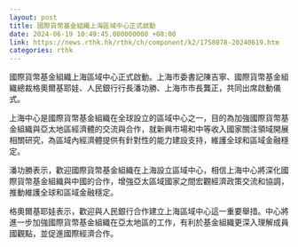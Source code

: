 ```yaml
---
layout: post
title: 國際貨幣基金組織上海區域中心正式啟動
date: 2024-06-19 10:49:45.000000000 +08:00
link: https://news.rthk.hk/rthk/ch/component/k2/1758078-20240619.htm
categories: rthk
---
```


國際貨幣基金組織上海區域中心正式啟動。上海市委書記陳吉寧、國際貨幣基金組織總裁格奧爾基耶娃、人民銀行行長潘功勝、上海市市長龔正，共同出席啟動儀式。

上海中心是國際貨幣基金組織在全球設立的區域中心之一，目的為加強國際貨幣基金組織與亞太地區經濟體的交流與合作，就新興市場和中等收入國家關注領域開展相關研究，為區域內經濟體提供有針對性的能力建設支持，維護全球和區域金融穩定。

潘功勝表示，歡迎國際貨幣基金組織在上海設立區域中心，相信上海中心將深化國際貨幣基金組織與中國的合作，增強亞太區域國家之間宏觀經濟政策交流和協調，推動維護全球和區域金融穩定。

格奧爾基耶娃表示，歡迎與人民銀行合作建立上海區域中心這一重要舉措。中心將進一步加強國際貨幣基金組織在亞太地區的工作，有利於基金組織更深入理解成員國觀點，並促進國際經濟合作。

